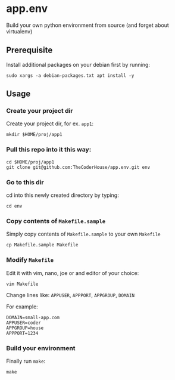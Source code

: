# app.env
Build your own python environment from source (and forget about virtualenv)

## Prerequisite

Install additional packages on your debian first by running:

```
sudo xargs -a debian-packages.txt apt install -y
```

## Usage

### Create your project dir
Create your project dir, for ex. `app1`:

```
mkdir $HOME/proj/app1
```

### Pull this repo into it this way:

```
cd $HOME/proj/app1
git clone git@github.com:TheCoderHouse/app.env.git env
```

### Go to this dir
cd into this newly created directory by typing:

```
cd env
```

### Copy contents of `Makefile.sample`
Simply copy contents of `Makefile.sample` to your own `Makefile`

```
cp Makefile.sample Makefile
```

### Modify `Makefile`
Edit it with vim, nano, joe or and editor of your choice:

```
vim Makefile
```
Change lines like: `APPUSER`, `APPPORT`, `APPGROUP`, `DOMAIN`

For example:

```
DOMAIN=small-app.com
APPUSER=coder
APPGROUP=house
APPPORT=1234
```


### Build your environment
Finally run `make`:

```
make
```




